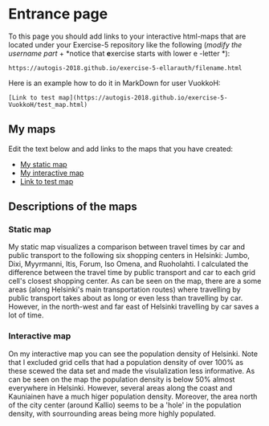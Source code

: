 # Entrance page

To this page you should add links to your interactive html-maps that are located under your Exercise-5 repository like the following (*modify the username part* + *notice that **e**xercise starts with lower e -letter *):

 `https://autogis-2018.github.io/exercise-5-ellarauth/filename.html`

Here is an example how to do it in MarkDown for user VuokkoH:

```
[Link to test map](https://autogis-2018.github.io/exercise-5-VuokkoH/test_map.html)
```

## My maps

Edit the text below and add links to the maps that you have created:

 - [My static map](https://autogis-2018.github.io/exercise-5-ellarauth/Shopping_centers_accessibility_car_pt_comparisons.png)
 - [My interactive map](https://autogis-2018.github.io/exercise-5-ellarauth/population_density.html)
 - [Link to test map](https://autogis-2018.github.io/exercise-5-VuokkoH/test_map.html)
 
## Descriptions of the maps

### Static map
My static map visualizes a comparison between travel times by car and public transport to the following six shopping centers in Helsinki: Jumbo, Dixi, Myyrmanni, Itis, Forum, Iso Omena, and Ruoholahti. I calculated the difference between the travel time by public transport and car to each grid cell's closest shopping center. As can be seen on the map, there are a some areas (along Helsinki's main transportation routes) where travelling by public transport takes about as long or even less than travelling by car. However, in the north-west and far east of Helsinki travelling by car saves a lot of time.

### Interactive map
On my interactive map you can see the population density of Helsinki. Note that I excluded grid cells that had a population density of over 100% as these scewed the data set and made the visulalization less informative. As can be seen on the map the population density is below 50% almost everywhere in Helsinki. However, several areas along the coast and Kauniainen have a much higer population density. Moreover, the area north of the city center (around Kallio) seems to be a 'hole' in the population density, with sourrounding areas being more highly populated.
